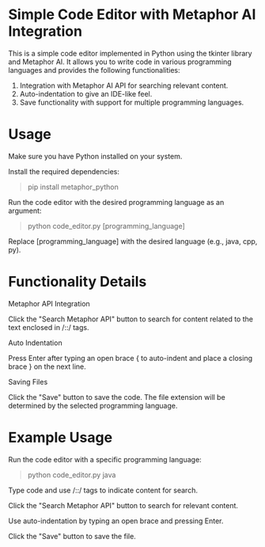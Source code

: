 Simple Code Editor with Metaphor AI Integration
===================================================

This is a simple code editor implemented in Python using the tkinter library and Metaphor AI. It allows you to write code in various programming languages and provides the following functionalities:

1. Integration with Metaphor AI API for searching relevant content.
2. Auto-indentation to give an IDE-like feel.
3. Save functionality with support for multiple programming languages.


Usage
===================================================

Make sure you have Python installed on your system.

Install the required dependencies:

> pip install metaphor_python

Run the code editor with the desired programming language as an argument:

> python code_editor.py [programming_language]

Replace [programming_language] with the desired language (e.g., java, cpp, py).


Functionality Details
===================================================

Metaphor API Integration

Click the "Search Metaphor API" button to search for content related to the text enclosed in /::/ tags.

Auto Indentation

Press Enter after typing an open brace { to auto-indent and place a closing brace } on the next line.

Saving Files

Click the "Save" button to save the code. The file extension will be determined by the selected programming language.


Example Usage
===================================================

Run the code editor with a specific programming language:

> python code_editor.py java

Type code and use /::/ tags to indicate content for search.

Click the "Search Metaphor API" button to search for relevant content.

Use auto-indentation by typing an open brace and pressing Enter.

Click the "Save" button to save the file.
